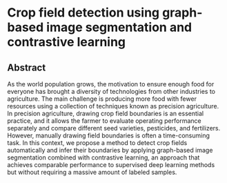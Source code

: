 # Crop field detection using graph-based image segmentation and contrastive learning

## Abstract

As the world population grows, the motivation to ensure enough food for everyone has
brought a diversity of technologies from other industries to agriculture. The main challenge is
producing more food with fewer resources using a collection of techniques known as precision
agriculture. In precision agriculture, drawing crop field boundaries is an essential practice,
and it allows the farmer to evaluate operating performance separately and compare different
seed varieties, pesticides, and fertilizers. However, manually drawing field boundaries is often
a time-consuming task. In this context, we propose a method to detect crop fields automatically 
and infer their boundaries by applying graph-based image segmentation combined with
contrastive learning, an approach that achieves comparable performance to supervised deep
learning methods but without requiring a massive amount of labeled samples.
